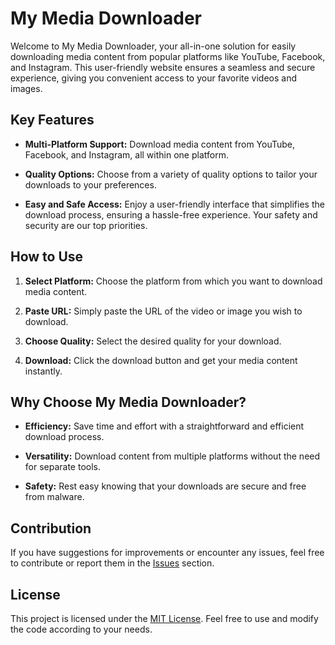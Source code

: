 # My Media Downloader

Welcome to My Media Downloader, your all-in-one solution for easily downloading media content from popular platforms like YouTube, Facebook, and Instagram. This user-friendly website ensures a seamless and secure experience, giving you convenient access to your favorite videos and images.

## Key Features

- **Multi-Platform Support:** Download media content from YouTube, Facebook, and Instagram, all within one platform.

- **Quality Options:** Choose from a variety of quality options to tailor your downloads to your preferences.

- **Easy and Safe Access:** Enjoy a user-friendly interface that simplifies the download process, ensuring a hassle-free experience. Your safety and security are our top priorities.

## How to Use

1. **Select Platform:** Choose the platform from which you want to download media content.

2. **Paste URL:** Simply paste the URL of the video or image you wish to download.

3. **Choose Quality:** Select the desired quality for your download.

4. **Download:** Click the download button and get your media content instantly.

## Why Choose My Media Downloader?

- **Efficiency:** Save time and effort with a straightforward and efficient download process.

- **Versatility:** Download content from multiple platforms without the need for separate tools.

- **Safety:** Rest easy knowing that your downloads are secure and free from malware.

## Contribution

If you have suggestions for improvements or encounter any issues, feel free to contribute or report them in the [Issues](link-to-issues) section.

## License

This project is licensed under the [MIT License](link-to-license). Feel free to use and modify the code according to your needs.
